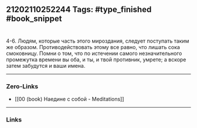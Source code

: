 21202110252244
Tags: #type_finished #book_snippet 
---
# 

 4-6. Людям, которые часть этого мироздания, следует поступать таким же образом. Противодействовать этому все равно, что лишать сока смоковницу. Помни о том, что по истечении самого незначительного промежутка времени вы оба, и ты, и твой противник, умрете; а вскоре затем забудутся и ваши имена. 

---
### Zero-Links
 - [[00 (book) Наедине с собой - Meditations]]
---
### Links
